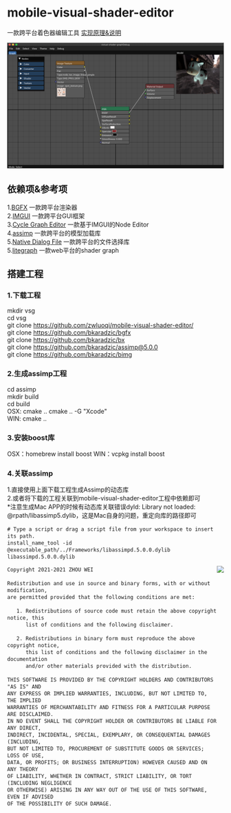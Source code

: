 # mobile-visual-shader-editor
一款跨平台着色器编辑工具
<a href="https://github.com/zwluoqi/mobile-visual-shader-editor/wiki/Visual-Shader">实现原理&说明</a></br>

![Visual Shader PBR](https://github.com/zwluoqi/mobile-visual-shader-editor/blob/main/images/visual-shader-graph.png)




## 依赖项&参考项
1.<a href="https://github.com/bkaradzic/bgfx">BGFX</a> 一款跨平台渲染器</br>
2.<a href="https://github.com/ocornut/imgui">IMGUI</a> 一款跨平台GUI框架</br>
3.<a href="https://github.com/jlwitthuhn/cycles-shader-editor-imgui">Cycle Graph Editor</a> 一款基于IMGUI的Node Editor</br>
4.<a href="https://github.com/assimp/assimp">assimp</a> 一款跨平台的模型加载库</br>
5.<a href="https://github.com/btzy/nativefiledialog-extended">Native Dialog File</a> 一款跨平台的文件选择库</br>
5.<a href="https://github.com/jagenjo/litegraph.js">litegraph</a> 一款web平台的shader graph</br>

## 搭建工程
### 1.下载工程
mkdir vsg</br>
cd vsg</br>
git clone https://github.com/zwluoqi/mobile-visual-shader-editor/</br>
git clone https://github.com/bkaradzic/bgfx</br>
git clone https://github.com/bkaradzic/bx</br>
git clone https://github.com/bkaradzic/assimp@5.0.0</br>
git clone https://github.com/bkaradzic/bimg</br>

### 2.生成assimp工程
cd assimp</br>
mkdir build</br>
cd build</br>
OSX: cmake .. cmake .. -G "Xcode"</br>
WIN: cmake ..</br>

### 3.安装boost库
OSX：homebrew install boost
WIN：vcpkg install boost

### 4.关联assimp
1.直接使用上面下载工程生成Assimp的动态库</br>
2.或者将下载的工程关联到mobile-visual-shader-editor工程中依赖即可</br>
*注意生成Mac APP的时候有动态库关联错误dyld: Library not loaded: @rpath/libassimp5.dylib，这是Mac自身的问题，重定向库的路径即可
```
# Type a script or drag a script file from your workspace to insert its path.
install_name_tool -id @executable_path/../Frameworks/libassimpd.5.0.0.dylib libassimpd.5.0.0.dylib
```



<a href="http://opensource.org/licenses/BSD-2-Clause" target="_blank">
<img align="right" src="http://opensource.org/trademarks/opensource/OSI-Approved-License-100x137.png">
</a>

	Copyright 2021-2021 ZHOU WEI
	
	Redistribution and use in source and binary forms, with or without modification,
	are permitted provided that the following conditions are met:
	
	   1. Redistributions of source code must retain the above copyright notice, this
	      list of conditions and the following disclaimer.
	
	   2. Redistributions in binary form must reproduce the above copyright notice,
	      this list of conditions and the following disclaimer in the documentation
	      and/or other materials provided with the distribution.
	
	THIS SOFTWARE IS PROVIDED BY THE COPYRIGHT HOLDERS AND CONTRIBUTORS "AS IS" AND
	ANY EXPRESS OR IMPLIED WARRANTIES, INCLUDING, BUT NOT LIMITED TO, THE IMPLIED
	WARRANTIES OF MERCHANTABILITY AND FITNESS FOR A PARTICULAR PURPOSE ARE DISCLAIMED.
	IN NO EVENT SHALL THE COPYRIGHT HOLDER OR CONTRIBUTORS BE LIABLE FOR ANY DIRECT,
	INDIRECT, INCIDENTAL, SPECIAL, EXEMPLARY, OR CONSEQUENTIAL DAMAGES (INCLUDING,
	BUT NOT LIMITED TO, PROCUREMENT OF SUBSTITUTE GOODS OR SERVICES; LOSS OF USE,
	DATA, OR PROFITS; OR BUSINESS INTERRUPTION) HOWEVER CAUSED AND ON ANY THEORY
	OF LIABILITY, WHETHER IN CONTRACT, STRICT LIABILITY, OR TORT (INCLUDING NEGLIGENCE
	OR OTHERWISE) ARISING IN ANY WAY OUT OF THE USE OF THIS SOFTWARE, EVEN IF ADVISED
	OF THE POSSIBILITY OF SUCH DAMAGE.
